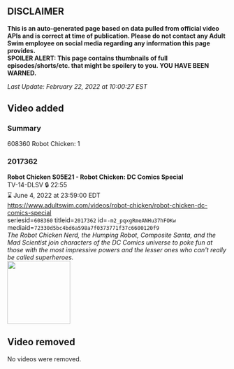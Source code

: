 ## DISCLAIMER
**This is an auto-generated page based on data pulled from official video APIs and is correct at time of publication. Please do not contact any Adult Swim employee on social media regarding any information this page provides.**  
**SPOILER ALERT: This page contains thumbnails of full episodes/shorts/etc. that might be spoilery to you. YOU HAVE BEEN WARNED.**  

_Last Update: February 22, 2022 at 10:00:27 EST_
## Video added
### Summary
608360 Robot Chicken: 1  
### 2017362
**Robot Chicken S05E21 - Robot Chicken: DC Comics Special**  
TV-14-DLSV 🔒 22:55  
⌛ June 4, 2022 at 23:59:00 EDT  
https://www.adultswim.com/videos/robot-chicken/robot-chicken-dc-comics-special  
seriesid=`608360` titleid=`2017362` id=`-m2_pqxgRmeANHu37hFOKw` mediaid=`72330d5bc4bd6a598a7f0373771f37c6600120f9`  
_The Robot Chicken Nerd, the Humping Robot, Composite Santa, and the Mad Scientist join characters of the DC Comics universe to poke fun at those with the most impressive powers and the lesser ones who can't really be called superheroes._  
<a href="https://media.cdn.adultswim.com/uploads/20200406/thumbnails/2_20461137100-robotchicken_dcspecial_dup-20120907.jpg"><img src="https://media.cdn.adultswim.com/uploads/20200406/thumbnails/2_20461137100-robotchicken_dcspecial_dup-20120907.jpg" height="144px" /></a>
## Video removed
No videos were removed.  

